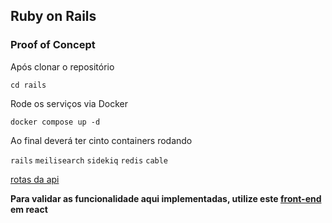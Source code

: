 ## Ruby on Rails
### Proof of Concept

Após clonar o repositório

`cd rails`

Rode os serviços via Docker

`docker compose up -d`

Ao final deverá ter cinto containers rodando

`rails`
`meilisearch`
`sidekiq`
`redis`
`cable`

[rotas da api](http://localhost/3000/rails/info/routes)

****Para validar as funcionalidade aqui implementadas, utilize este [front-end](https://github.com/leandrolasnor/react) em react****
